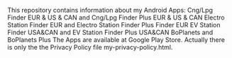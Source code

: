 This repository contains information about my Android Apps:
    Cng/Lpg Finder EUR & US & CAN and Cng/Lpg Finder Plus EUR & US & CAN
    Electro Station Finder EUR and Electro Station Finder Plus Finder EUR
    EV Station Finder USA&CAN and EV Station Finder Plus USA&CAN
    BoPlanets and BoPlanets Plus
The Apps are available at Google Play Store.
Actually there is only the the Privacy Policy file my-privacy-policy.html.
